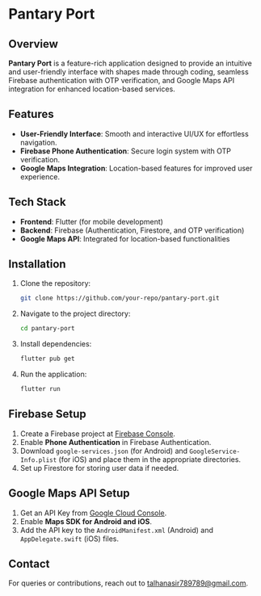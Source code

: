 # Pantary Port

## Overview
**Pantary Port** is a feature-rich application designed to provide an intuitive and user-friendly interface with shapes made through coding, seamless Firebase authentication with OTP verification, and Google Maps API integration for enhanced location-based services.

## Features
- **User-Friendly Interface**: Smooth and interactive UI/UX for effortless navigation.
- **Firebase Phone Authentication**: Secure login system with OTP verification.
- **Google Maps Integration**: Location-based features for improved user experience.

## Tech Stack
- **Frontend**: Flutter (for mobile development)
- **Backend**: Firebase (Authentication, Firestore, and OTP verification)
- **Google Maps API**: Integrated for location-based functionalities

## Installation
1. Clone the repository:
   ```bash
   git clone https://github.com/your-repo/pantary-port.git
   ```
2. Navigate to the project directory:
   ```bash
   cd pantary-port
   ```
3. Install dependencies:
   ```bash
   flutter pub get
   ```
4. Run the application:
   ```bash
   flutter run
   ```

## Firebase Setup
1. Create a Firebase project at [Firebase Console](https://console.firebase.google.com/).
2. Enable **Phone Authentication** in Firebase Authentication.
3. Download `google-services.json` (for Android) and `GoogleService-Info.plist` (for iOS) and place them in the appropriate directories.
4. Set up Firestore for storing user data if needed.

## Google Maps API Setup
1. Get an API Key from [Google Cloud Console](https://console.cloud.google.com/).
2. Enable **Maps SDK for Android and iOS**.
3. Add the API key to the `AndroidManifest.xml` (Android) and `AppDelegate.swift` (iOS) files.

## Contact
For queries or contributions, reach out to talhanasir789789@gmail.com.

